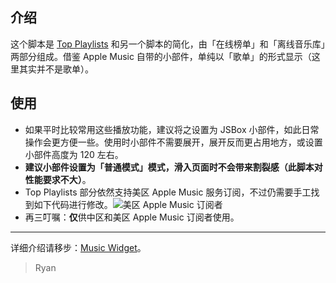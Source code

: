 ## 介绍
这个脚本是 [Top Playlists](https://www.ryannn.com/archives/top-playlists) 和另一个脚本的简化，由「在线榜单」和「离线音乐库」两部分组成。借鉴 Apple Music 自带的小部件，单纯以「歌单」的形式显示（这里其实并不是歌单）。

## 使用
- 如果平时比较常用这些播放功能，建议将之设置为 JSBox 小部件，如此日常操作会更方便一些。使用时小部件不需要展开，展开反而更占用地方，或设置小部件高度为 120 左右。
- **建议小部件设置为「普通模式」模式，滑入页面时不会带来割裂感（此脚本对性能要求不大）**。
- Top Playlists 部分依然支持美区 Apple Music 服务订阅，不过仍需要手工找到如下代码进行修改。![美区 Apple Music 订阅者](https://olx97w61o.qnssl.com/usr/uploads/2018/10/100435461.png_ryannn)
- 再三叮嘱：**仅**供中区和美区 Apple Music 订阅者使用。

---

详细介绍请移步：[Music Widget](https://www.ryannn.com/archives/music-widget)。

> Ryan
